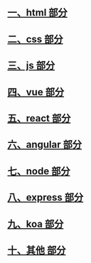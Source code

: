 ﻿## [一、html 部分](./1.html.md)

## [二、css 部分](./2.html.md)

## [三、js 部分](./3.html.md)

## [四、vue 部分](./4.html.md)

## [五、react 部分](./5.html.md)

## [六、angular 部分](./6.html.md)

## [七、node 部分](./7.html.md)

## [八、express 部分](./8.html.md)

## [九、koa 部分](./9.html.md)

## [十、其他 部分](./10.html.md)

